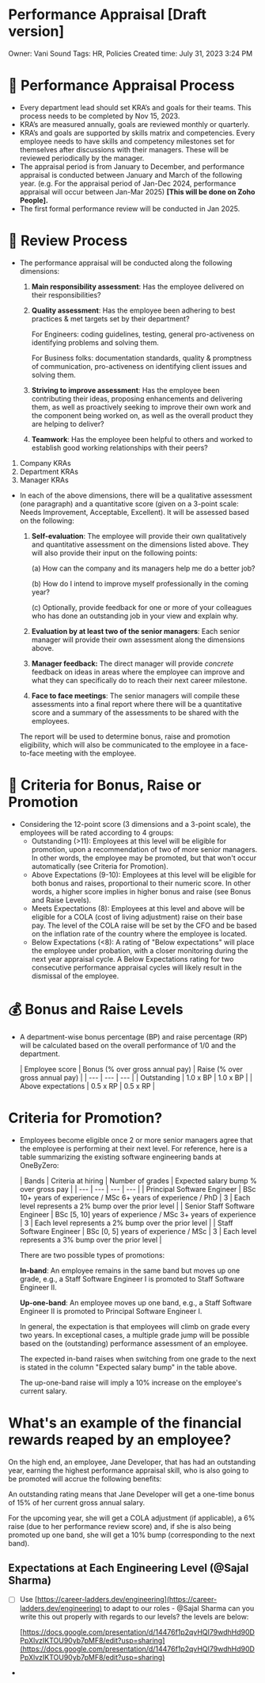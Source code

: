# Performance Appraisal [Draft version]

Owner: Vani Sound
Tags: HR, Policies
Created time: July 31, 2023 3:24 PM

# 📜 Performance Appraisal Process

- Every department lead should set KRA’s and goals for their teams. This process needs to be completed by Nov 15, 2023.
- KRA’s are measured annually, goals are reviewed monthly or quarterly.
- KRA’s and goals are supported by skills matrix and competencies. Every employee needs to have skills and competency milestones set for themselves after discussions with their managers. These will be reviewed periodically by the manager.
- The appraisal period is from January to December, and performance appraisal is conducted between January and March of the following year. (e.g. For the appraisal period of Jan-Dec 2024, performance appraisal will occur between Jan-Mar 2025) **[This will be done on Zoho People].**
- The first formal performance review will be conducted in Jan 2025.

# 🧐 Review Process

- The performance appraisal will be conducted along the following dimensions:
    1. **Main responsibility assessment**: Has the employee delivered on their responsibilities?
    2. **Quality assessment**: Has the employee been adhering to best practices & met targets set by their department?
        
        For Engineers: coding guidelines, testing, general pro-activeness on identifying problems and solving them.
        
        For Business folks: documentation standards, quality & promptness of communication, pro-activeness on identifying client issues and solving them.
        
    3. **Striving to improve assessment**: Has the employee been contributing their ideas, proposing enhancements and delivering them, as well as proactively seeking to improve their own work and the component being worked on, as well as the overall product they are helping to deliver?
    4. **Teamwork**: Has the employee been helpful to others and worked to establish good working relationships with their peers?
1. Company KRAs 
2. Department KRAs 
3. Manager KRAs
- In each of the above dimensions, there will be a qualitative assessment (one paragraph) and a quantitative score (given on a 3-point scale: Needs Improvement, Acceptable, Excellent). It will be assessed based on the following:
    1. **Self-evaluation**: The employee will provide their own qualitatively and quantitative assessment on the dimensions listed above. They will also provide their input on the following points: 
        
        (a) How can the company and its managers help me do a better job? 
        
        (b) How do I intend to improve myself professionally in the coming year? 
        
        (c) Optionally, provide feedback for one or more of your colleagues who has done an outstanding job in your view and explain why.
        
    2. **Evaluation by at least two of the senior managers**: Each senior manager will provide their own assessment along the dimensions above.
    3. **Manager feedback:** The direct manager will provide *concrete* feedback on ideas in areas where the employee can improve and what they can specifically do to reach their next career milestone.
    4. **Face to face meetings**: The senior managers will compile these assessments into a final report where there will be a quantitative score and a summary of the assessments to be shared with the employees.
    
    The report will be used to determine bonus, raise and promotion eligibility, which will also be communicated to the employee in a face-to-face meeting with the employee.
    

# 📝 Criteria for Bonus, Raise or Promotion

- Considering the 12-point score (3 dimensions and a 3-point scale), the employees will be rated according to 4 groups:
    - Outstanding (>11): Employees at this level will be eligible for promotion, upon a recommendation of two of more senior managers. In other words, the employee may be promoted, but that won't occur automatically (see Criteria for Promotion).
    - Above Expectations (9-10): Employees at this level will be eligible for both bonus and raises, proportional to their numeric score. In other words, a higher score implies in higher bonus and raise (see Bonus and Raise Levels).
    - Meets Expectations (8): Employees at this level and above will be eligible for a COLA (cost of living adjustment) raise on their base pay. The level of the COLA raise will be set by the CFO and be based on the inflation rate of the country where the employee is located.
    - Below Expectations (<8): A rating of "Below expectations" will place the employee under probation, with a closer monitoring during the next year appraisal cycle. A Below Expectations rating for two consecutive performance appraisal cycles will likely result in the dismissal of the employee.

# 💰 Bonus and Raise Levels

- A department-wise bonus percentage (BP) and raise percentage (RP) will be calculated based on the overall performance of 1/0 and the department.
    
    
    | Employee score | Bonus
    (% over gross annual pay) | Raise
    (% over gross annual pay) |
    | --- | --- | --- |
    | Outstanding | 1.0 x BP | 1.0 x BP |
    | Above expectations | 0.5 x RP | 0.5 x RP |

# Criteria for Promotion?

- Employees become eligible once 2 or more senior managers agree that the employee is performing at their next level. For reference, here is a table summarizing the existing software engineering bands at OneByZero:
    
    
    | Bands | Criteria at hiring | Number of grades | Expected salary bump
    % over gross pay |
    | --- | --- | --- | --- |
    | Principal Software Engineer | BSc 10+ years of experience / MSc 6+ years of experience / PhD | 3 | Each level represents a 2% bump over the prior level |
    | Senior Staff Software Engineer | BSc [5, 10] years of experience / MSc 3+ years of experience | 3 | Each level represents a 2% bump over the prior level |
    | Staff Software Engineer | BSc [0, 5] years of experience / MSc | 3 | Each level represents a 3% bump over the prior level |
    
    There are two possible types of promotions:
    
    **In-band**: An employee remains in the same band but moves up one grade, e.g., a Staff Software Engineer I is promoted to Staff Software Engineer II.
    
    **Up-one-band**: An employee moves up one band, e.g., a Staff Software Engineer II is promoted to Principal Software Engineer I.
    
    In general, the expectation is that employees will climb on grade every two years. In exceptional cases, a multiple grade jump will be possible based on the (outstanding) performance assessment of an employee.
    
    The expected in-band raises when switching from one grade to the next is stated in the column "Expected salary bump" in the table above.
    
    The up-one-band raise will imply a 10% increase on the employee's current salary.
    

# What's an example of the financial rewards reaped by an employee?

On the high end, an employee, Jane Developer, that has had an outstanding year, earning the highest performance appraisal skill, who is also going to be promoted will accrue the following benefits:

An outstanding rating means that Jane Developer will get a one-time bonus of 15% of her current gross annual salary.

For the upcoming year, she will get a COLA adjustment (if applicable), a 6% raise (due to her performance review score) and, if she is also being promoted up one band, she will get a 10% bump (corresponding to the next band).

## Expectations at Each Engineering Level (@Sajal Sharma)

- [ ]  Use [https://career-ladders.dev/engineering](https://career-ladders.dev/engineering) to adapt to our roles - @Sajal Sharma can you write this out properly with regards to our levels? the levels are below:
    
    [https://docs.google.com/presentation/d/14476f1p2qvHQI79wdhHd90DPpXlvzIKTOU90yb7pMF8/edit?usp=sharing](https://docs.google.com/presentation/d/14476f1p2qvHQI79wdhHd90DPpXlvzIKTOU90yb7pMF8/edit?usp=sharing)
    
-